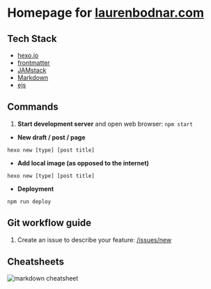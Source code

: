 # Homepage for [laurenbodnar.com](laurenbodnar.com)

## Tech Stack
 - [hexo.io](https://hexo.io/docs)
 - [frontmatter](https://jekyllrb.com/docs/front-matter/)
 - [JAMstack](https://jamstack.org)
 - [Markdown](https://guides.github.com/pdfs/markdown-cheatsheet-online.pdf)
 - [ejs](https://ejs.co/#docs)


## Commands

 1. **Start development server** and open web browser: `npm start`
 - **New draft / post / page**
 ```shell
 hexo new [type] [post title]
 ```
- **Add local image (as opposed to the internet)**
```shell
hexo new [type] [post title]
```
 - **Deployment**
 ```shell
 npm run deploy
 ```

## Git workflow guide

  1. Create an issue to describe your feature: [/issues/new](https://github.com/laurenbodnar/laurenbodnar.com/issues/new)

## Cheatsheets

![markdown cheatsheet](https://media.cheatography.com/storage/thumb/mrgrauel_gitlab-flavored-markdown.750.jpg)
